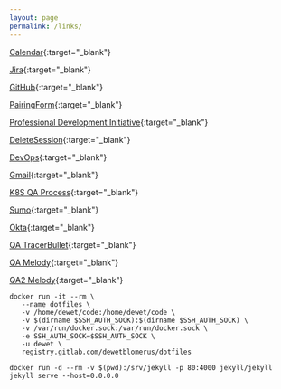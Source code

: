 ```yaml
---
layout: page
permalink: /links/
---
```

[Calendar](https://calendar.google.com/calendar/render?pli=1#main_7){:target="_blank"}

[Jira](https://salesloft.atlassian.net/secure/RapidBoard.jspa?rapidView=3&quickFilter=217){:target="_blank"}

[GitHub](https://github.com/pulls?utf8=%E2%9C%93&q=is%3Aopen+is%3Apr+label%3Abs){:target="_blank"}

[PairingForm](https://goo.gl/forms/NT6ZQQNYIMNUg8V43){:target="_blank"}

[Professional Development Initiative](https://docs.google.com/a/salesloft.com/forms/d/e/1FAIpQLSdgZzTPwA2CejT0XLt1WVjtd0InwZ7WG705UjtEb2CER-U56Q/viewform){:target="_blank"}

[DeleteSession](chrome://settings/content/cookies){:target="_blank"}

[DevOps](http://devops.salesloft.com/){:target="_blank"}

[Gmail](https://gmail.com){:target="_blank"}

[K8S QA Process](https://salesloft.atlassian.net/wiki/spaces/DEVOPS/pages/82378753/Kubernetes+QA+FAQ){:target="_blank"}

[Sumo](https://service.us2.sumologic.com/ui/bento.html#/workspace/default/search/view/600d6994_a887_6d39_3254_8ea35ee5bde5){:target="_blank"}

[Okta](https://salesloft.okta.com/app/UserHome){:target="_blank"}

[QA TracerBullet](https://tracer-bullet.qasalesloft.com/){:target="_blank"}

[QA Melody](https://accounts.qasalesloft.com/sign_in){:target="_blank"}

[QA2 Melody](https://accounts2.qasalesloft.com/sign_in){:target="_blank"}

```
docker run -it --rm \
   --name dotfiles \
   -v /home/dewet/code:/home/dewet/code \
   -v $(dirname $SSH_AUTH_SOCK):$(dirname $SSH_AUTH_SOCK) \
   -v /var/run/docker.sock:/var/run/docker.sock \
   -e SSH_AUTH_SOCK=$SSH_AUTH_SOCK \
   -u dewet \
   registry.gitlab.com/dewetblomerus/dotfiles
```

`docker run -d --rm -v $(pwd):/srv/jekyll -p 80:4000 jekyll/jekyll jekyll serve --host=0.0.0.0`
